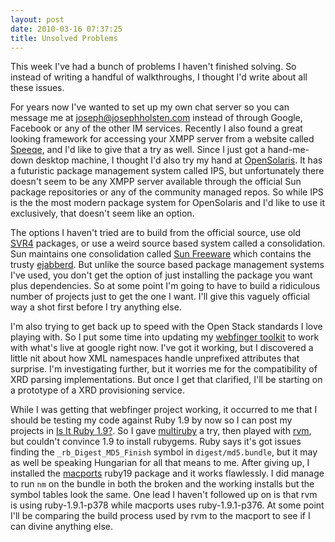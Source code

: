 ```yaml
---
layout: post
date: 2010-03-16 07:37:25
title: Unsolved Problems
---
```


This week I've had a bunch of problems I haven't finished solving. So
instead of writing a handful of walkthroughs, I thought I'd write about
all these issues.

For years now I've wanted to set up my own chat server so you can
message me at joseph@josephholsten.com instead of through Google,
Facebook or any of the other IM services. Recently I also found a great
looking framework for accessing your XMPP server from a website called
[Speeqe][], and I'd like to give that a try as well. Since I just got a
hand-me-down desktop machine, I thought I'd also try my hand at
[OpenSolaris][]. It has a futuristic package management system called
IPS, but unfortunately there doesn't seem to be any XMPP server
available through the official Sun package repositories or any of the
community managed repos. So while IPS is the the most modern package
system for OpenSolaris and I'd like to use it exclusively, that doesn't
seem like an option.

The options I haven't tried are to build from the official source, use
old [SVR4][] packages, or use a weird source based system called a
consolidation. Sun maintains one consolidation called [Sun Freeware][]
which contains the trusty [ejabberd][]. But unlike the source based
package management systems I've used, you don't get the option of just
installing the package you want plus dependencies. So at some point I'm
going to have to build a ridiculous number of projects just to get the
one I want. I'll give this vaguely official way a shot first before I
try anything else.

I'm also trying to get back up to speed with the Open Stack standards I
love playing with. So I put some time into updating my [webfinger
toolkit][] to work with what's live at google right now. I've got it
working, but I discovered a little nit about how XML namespaces handle
unprefixed attributes that surprise. I'm investigating further, but it
worries me for the compatibility of XRD parsing implementations. But
once I get that clarified, I'll be starting on a prototype of a XRD
provisioning service.

While I was getting that webfinger project working, it occurred to me
that I should be testing my code against Ruby 1.9 by now so I can post
my projects in [Is It Ruby 1.9?][]. So I gave [multiruby][] a try, then
played with [rvm][], but couldn't convince 1.9 to install rubygems. Ruby
says it's got issues finding the `_rb_Digest_MD5_Finish` symbol in
`digest/md5.bundle`, but it may as well be speaking Hungarian for all
that means to me. After giving up, I installed the [macports][] ruby19
package and it works flawlessly. I did manage to run `nm` on the bundle
in both the broken and the working installs but the symbol tables look
the same. One lead I haven't followed up on is that rvm is using
ruby-1.9.1-p378 while macports uses ruby-1.9.1-p376. At some point I'll
be comparing the build process used by rvm to the macport to see if I
can divine anything else.

  [Speeqe]: http://code.stanziq.com/speeqe
  [OpenSolaris]: http://www.opensolaris.com/
  [SVR4]: http://en.wikipedia.org/wiki/UNIX_System_V#SVR4
  [Sun Freeware]: http://hub.opensolaris.org/bin/view/Project+sfwnv/
  [ejabberd]: http://www.ejabberd.im/
  [webfinger toolkit]: http://github.com/josephholsten/discodactyl
  [Is It Ruby 1.9?]: http://isitruby19.com/
  [multiruby]: http://www.zenspider.com/ZSS/Products/ZenTest/
  [rvm]: http://rvm.beginrescueend.com/
  [macports]: http://www.macports.org/
